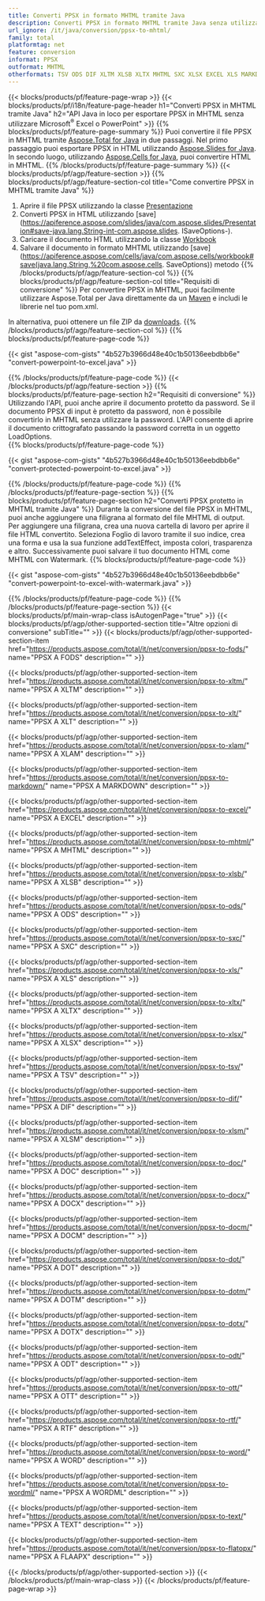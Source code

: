 ```yaml
---
title: Converti PPSX in formato MHTML tramite Java
description: Converti PPSX in formato MHTML tramite Java senza utilizzare Microsoft Excel o PowerPoint
url_ignore: /it/java/conversion/ppsx-to-mhtml/
family: total
platformtag: net
feature: conversion
informat: PPSX
outformat: MHTML
otherformats: TSV ODS DIF XLTM XLSB XLTX MHTML SXC XLSX EXCEL XLS MARKDOWN FODS XLAM XLSM XLT DOC DOCX DOCM DOT DOTM DOTX ODT OTT RTF WORD WORDML TEXT FLATOPX
---
```

{{< blocks/products/pf/feature-page-wrap >}}
{{< blocks/products/pf/i18n/feature-page-header h1="Converti PPSX in MHTML tramite Java" h2="API Java in loco per esportare PPSX in MHTML senza utilizzare Microsoft<sup>&reg;</sup> Excel o PowerPoint" >}}
{{% blocks/products/pf/feature-page-summary %}}
Puoi convertire il file PPSX in MHTML tramite [Aspose.Total for Java](https://products.aspose.com/total/java/) in due passaggi. Nel primo passaggio puoi esportare PPSX in HTML utilizzando [Aspose.Slides for Java](https://products.aspose.com/slides/java/). In secondo luogo, utilizzando [Aspose.Cells for Java](https://products.aspose.com/cells/java/), puoi convertire HTML in MHTML.
{{% /blocks/products/pf/feature-page-summary  %}}
{{< blocks/products/pf/agp/feature-section >}}
{{% blocks/products/pf/agp/feature-section-col title="Come convertire PPSX in MHTML tramite Java" %}}
1. Aprire il file PPSX utilizzando la classe [Presentazione](https://apiference.aspose.com/slides/java/com.aspose.slides/Presentation)
2. Converti PPSX in HTML utilizzando [save](https://apiference.aspose.com/slides/java/com.aspose.slides/Presentation#save-java.lang.String-int-com.aspose.slides. ISaveOptions-).
3. Caricare il documento HTML utilizzando la classe [Workbook](https://apiference.aspose.com/cells/java/com.aspose.cells/Workbook)
4. Salvare il documento in formato MHTML utilizzando [save](https://apiference.aspose.com/cells/java/com.aspose.cells/workbook#save(java.lang.String,%20com.aspose.cells. SaveOptions)) metodo
{{% /blocks/products/pf/agp/feature-section-col %}}
{{% blocks/products/pf/agp/feature-section-col title="Requisiti di conversione" %}}
Per convertire PPSX in MHTML, puoi facilmente utilizzare Aspose.Total per Java direttamente da un [Maven](https://repository.aspose.com/webapp/#/artifacts/browse/tree/General/repo/com/aspose/aspose-total) e includi le librerie nel tuo pom.xml.

In alternativa, puoi ottenere un file ZIP da [downloads](https://downloads.aspose.com/total/java).
{{% /blocks/products/pf/agp/feature-section-col %}}
{{% blocks/products/pf/feature-page-code %}}

{{< gist "aspose-com-gists" "4b527b3966d48e40c1b50136eebdbb6e" "convert-powerpoint-to-excel.java" >}}


{{% /blocks/products/pf/feature-page-code %}}
{{< /blocks/products/pf/agp/feature-section >}}
{{% blocks/products/pf/feature-page-section  h2="Requisiti di conversione" %}}
Utilizzando l'API, puoi anche aprire il documento protetto da password. Se il documento PPSX di input è protetto da password, non è possibile convertirlo in MHTML senza utilizzare la password. L'API consente di aprire il documento crittografato passando la password corretta in un oggetto LoadOptions.  
{{% blocks/products/pf/feature-page-code %}}

{{< gist "aspose-com-gists" "4b527b3966d48e40c1b50136eebdbb6e" "convert-protected-powerpoint-to-excel.java" >}}

{{% /blocks/products/pf/feature-page-code  %}}
{{% /blocks/products/pf/feature-page-section %}}
{{% blocks/products/pf/feature-page-section  h2="Converti PPSX protetto in MHTML tramite Java" %}}
Durante la conversione del file PPSX in MHTML, puoi anche aggiungere una filigrana al formato del file MHTML di output. Per aggiungere una filigrana, crea una nuova cartella di lavoro per aprire il file HTML convertito. Seleziona Foglio di lavoro tramite il suo indice, crea una forma e usa la sua funzione addTextEffect, imposta colori, trasparenza e altro. Successivamente puoi salvare il tuo documento HTML come MHTML con Watermark. 
{{% blocks/products/pf/feature-page-code %}}

{{< gist "aspose-com-gists" "4b527b3966d48e40c1b50136eebdbb6e" "convert-powerpoint-to-excel-with-watermark.java" >}}

{{% /blocks/products/pf/feature-page-code  %}}
{{% /blocks/products/pf/feature-page-section %}}
{{< blocks/products/pf/main-wrap-class isAutogenPage="true" >}}
{{< blocks/products/pf/agp/other-supported-section title="Altre opzioni di conversione" subTitle="" >}}
{{< blocks/products/pf/agp/other-supported-section-item href="https://products.aspose.com/total/it/net/conversion/ppsx-to-fods/" name="PPSX A FODS" description="" >}}

{{< blocks/products/pf/agp/other-supported-section-item href="https://products.aspose.com/total/it/net/conversion/ppsx-to-xltm/" name="PPSX A XLTM" description="" >}}

{{< blocks/products/pf/agp/other-supported-section-item href="https://products.aspose.com/total/it/net/conversion/ppsx-to-xlt/" name="PPSX A XLT" description="" >}}

{{< blocks/products/pf/agp/other-supported-section-item href="https://products.aspose.com/total/it/net/conversion/ppsx-to-xlam/" name="PPSX A XLAM" description="" >}}

{{< blocks/products/pf/agp/other-supported-section-item href="https://products.aspose.com/total/it/net/conversion/ppsx-to-markdown/" name="PPSX A MARKDOWN" description="" >}}

{{< blocks/products/pf/agp/other-supported-section-item href="https://products.aspose.com/total/it/net/conversion/ppsx-to-excel/" name="PPSX A EXCEL" description="" >}}

{{< blocks/products/pf/agp/other-supported-section-item href="https://products.aspose.com/total/it/net/conversion/ppsx-to-mhtml/" name="PPSX A MHTML" description="" >}}

{{< blocks/products/pf/agp/other-supported-section-item href="https://products.aspose.com/total/it/net/conversion/ppsx-to-xlsb/" name="PPSX A XLSB" description="" >}}

{{< blocks/products/pf/agp/other-supported-section-item href="https://products.aspose.com/total/it/net/conversion/ppsx-to-ods/" name="PPSX A ODS" description="" >}}

{{< blocks/products/pf/agp/other-supported-section-item href="https://products.aspose.com/total/it/net/conversion/ppsx-to-sxc/" name="PPSX A SXC" description="" >}}

{{< blocks/products/pf/agp/other-supported-section-item href="https://products.aspose.com/total/it/net/conversion/ppsx-to-xls/" name="PPSX A XLS" description="" >}}

{{< blocks/products/pf/agp/other-supported-section-item href="https://products.aspose.com/total/it/net/conversion/ppsx-to-xltx/" name="PPSX A XLTX" description="" >}}

{{< blocks/products/pf/agp/other-supported-section-item href="https://products.aspose.com/total/it/net/conversion/ppsx-to-xlsx/" name="PPSX A XLSX" description="" >}}

{{< blocks/products/pf/agp/other-supported-section-item href="https://products.aspose.com/total/it/net/conversion/ppsx-to-tsv/" name="PPSX A TSV" description="" >}}

{{< blocks/products/pf/agp/other-supported-section-item href="https://products.aspose.com/total/it/net/conversion/ppsx-to-dif/" name="PPSX A DIF" description="" >}}

{{< blocks/products/pf/agp/other-supported-section-item href="https://products.aspose.com/total/it/net/conversion/ppsx-to-xlsm/" name="PPSX A XLSM" description="" >}}

{{< blocks/products/pf/agp/other-supported-section-item href="https://products.aspose.com/total/it/net/conversion/ppsx-to-doc/" name="PPSX A DOC" description="" >}}

{{< blocks/products/pf/agp/other-supported-section-item href="https://products.aspose.com/total/it/net/conversion/ppsx-to-docx/" name="PPSX A DOCX" description="" >}}

{{< blocks/products/pf/agp/other-supported-section-item href="https://products.aspose.com/total/it/net/conversion/ppsx-to-docm/" name="PPSX A DOCM" description="" >}}

{{< blocks/products/pf/agp/other-supported-section-item href="https://products.aspose.com/total/it/net/conversion/ppsx-to-dot/" name="PPSX A DOT" description="" >}}

{{< blocks/products/pf/agp/other-supported-section-item href="https://products.aspose.com/total/it/net/conversion/ppsx-to-dotm/" name="PPSX A DOTM" description="" >}}

{{< blocks/products/pf/agp/other-supported-section-item href="https://products.aspose.com/total/it/net/conversion/ppsx-to-dotx/" name="PPSX A DOTX" description="" >}}

{{< blocks/products/pf/agp/other-supported-section-item href="https://products.aspose.com/total/it/net/conversion/ppsx-to-odt/" name="PPSX A ODT" description="" >}}

{{< blocks/products/pf/agp/other-supported-section-item href="https://products.aspose.com/total/it/net/conversion/ppsx-to-ott/" name="PPSX A OTT" description="" >}}

{{< blocks/products/pf/agp/other-supported-section-item href="https://products.aspose.com/total/it/net/conversion/ppsx-to-rtf/" name="PPSX A RTF" description="" >}}

{{< blocks/products/pf/agp/other-supported-section-item href="https://products.aspose.com/total/it/net/conversion/ppsx-to-word/" name="PPSX A WORD" description="" >}}

{{< blocks/products/pf/agp/other-supported-section-item href="https://products.aspose.com/total/it/net/conversion/ppsx-to-wordml/" name="PPSX A WORDML" description="" >}}

{{< blocks/products/pf/agp/other-supported-section-item href="https://products.aspose.com/total/it/net/conversion/ppsx-to-text/" name="PPSX A TEXT" description="" >}}

{{< blocks/products/pf/agp/other-supported-section-item href="https://products.aspose.com/total/it/net/conversion/ppsx-to-flatopx/" name="PPSX A FLAAPX" description="" >}}


{{< /blocks/products/pf/agp/other-supported-section >}}
{{< /blocks/products/pf/main-wrap-class >}}
{{< /blocks/products/pf/feature-page-wrap >}}